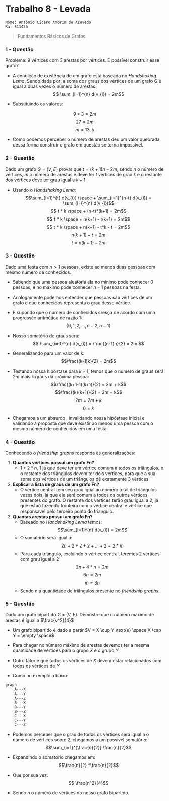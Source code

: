 # Trabalho 8 - Levada 
    Nome: Antônio Cícero Amorim de Azevedo
    Ra: 811455 
> Fundamentos Básicos de Grafos

### 1 - Questão 
Problema: 9 vértices com 3 arestas por vértices. É possível construir esse grafo?
- A condição de existência de um grafo está baseada no _Handshaking Lema_. Sendo
dada por: a soma dos graus dos vértices de um grafo G é igual a duas vezes o número
de arestas.
$$ \sum_{i=1}^{n} d(v_{i}) = 2m$$

- Substituindo os valores:

$$ 9 * 3  = 2m$$
$$ 27 = 2m$$
$$ m = 13,5$$

- Como podemos perceber o número de arestas deu um valor quebrada, dessa forma
construir o grafo em questão se torna impossível.

### 2 - Questão 
Dado um grafo $G = (V, E)$ provar que $t = (k+1)n - 2m$, sendo $n$ o número de vértices, 
$m$ o número de arestas e deve ter $t$ vértices de grau $k$ e o restante dos 
vértices deve ter grau igual a $k+1$

- Usando o _Handshaking Lema_:
$$\sum_{i=1}^{t} d(v_{i}) \space  + \sum_{i=1}^{n-t} d(v_{i})  = \sum_{i=i}^{n} d(v_{i})$$
$$ t * k \space  + (n-t)*(k+1)  = 2m$$
$$ t * k \space  + n(k+1) - t(k+1)  = 2m$$
$$ t * k \space  + n(k+1) - t*k - t  = 2m$$
$$ n(k+1) - t  = 2m$$
$$t = n(k+1) - 2m$$

### 3 - Questão 
Dado uma festa com $n > 1$ pessoas, existe ao menos duas pessoas com mesmo número
de conhecidos.

- Sabendo que uma pessoa aleatória ela no minimo pode conhecer 0 pessoas, e no máximo
pode conhecer $n-1$ pessoas na festa.

- Analogamente podemos entender que pessoas são vértices de um grafo e que conhecidos
representa o grau desse vértice.

- E supondo que o número de conhecidos cresça de acordo com uma progressão aritmética 
de razão 1:
$$\{0, 1, 2, ..., n-2, n-1\}$$

- Nosso somatório de graus será:
$$ \sum_{i=0}^{n} d(v_{i}) = \frac{(n-1)n}{2} = 2m $$

- Generalizando para um valor de k:
$$\frac{(k-1)k}{2} = 2m$$

- Testando nossa hipóstase para $k+1$, temos que o numero de graus será $2m$ mais
k graus da próxima pessoa:
$$\frac{(k+1-1)(k+1)}{2} = 2m + k$$
$$\frac{(k)(k+1)}{2} = 2m + k$$
$$2m = 2m + k$$
$$0 = k$$
- Chegamos a um absurdo , invalidando nossa hipóstase inicial e validando a proposta
que deve existir ao menos uma pessoa com o mesmo número de conhecidos em uma festa.

### 4 - Questão 
Conhecendo o _friendship graphs_ responda as generalizações:
1. **Quantos vértices possui um grafo Fn?**
    - $1 + 2*n$, 1 já que deve ter um vértice comum a todos os triângulos, e o 
    restante dos triângulos devem ter dois vértices, para que a sua soma dos vértices 
    de um triângulos dê exatamente 3 vértices.
2. **Explicar a lista de graus de um grafo Fn?**
    - O vértice central tem seu grau igual ao número total de triângulos vezes 
    dois, já que ele será comum a todos os outros vértices presentes do grafo. 
    O restante dos vértices terão grau igual a 2, já que estão fazendo fronteira
    com o vértice central e vértice que responsavel pelo terceiro ponto do triangulo.
3. **Quantas arestas possui um grafo Fn?**
    - Baseado no _Handshaking Lema_ temos:
    $$\sum_{i=1}^{n} d(v_{i}) = 2m$$ 
    - O somatório será igual a:
    $$2n + 2 + 2 + 2 + ... + 2 = 2*m$$
    - Para cada triangulo, excluindo o vértice central, teremos 2 vértices com 
    grau igual a 2
    $$2n + 4*n = 2m$$
    $$6n = 2m$$
    $$ m = 3n $$
    - Sendo n a quantidade de triângulos presente no _friendship graphs_. 

### 5 - Questão 
Dado um grafo bipartido G = (V, E). Demostre que o número máximo de arestas é igual
a $\frac{v^2}{4}$

- Um grafo bipartido é dado a partir $V = X \cup Y \text{e} \space X \cap Y = \empty \space$ 

- Para chegar no número máximo de arestas devemos ter a mesma quantidade de vértices
para o grupo $X$ e o grupo $Y$

- Outro fator é que todos os vértices de $X$ devem estar relacionados com todos
os vértices de $Y$

- Como no exemplo a baixo:
```mermaid
graph
    A---X
    A---Y
    A---Z
    B---X
    B---Y
    B---Z
    C---X
    C---Y
    C---Z
```
- Podemos perceber que o grau de todos os vértices será igual a o número de vértices
sobre 2, chegamos a um possível somatório:
$$\sum_{i=1}^{\frac{n}{2}} \frac{n}{2}$$

- Expandindo o somatório chegamos em:
$$\frac{n}{2} *\frac{n}{2}$$

- Que por sua vez:
$$ \frac{n^2}{4}$$

- Sendo $n$ o número de vértices do nosso grafo bipartido.
